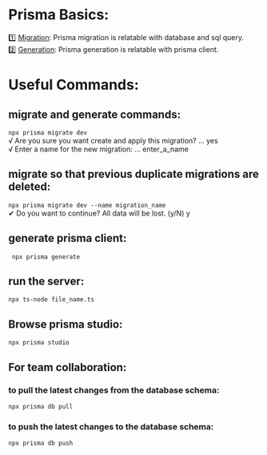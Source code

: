 # Prisma Basics:

1️⃣ [Migration](#prisma-basics): Prisma migration is relatable with database and sql query.
<br/>
2️⃣ [Generation](#prisma-client): Prisma generation is relatable with prisma client.

# Useful Commands:

## migrate and generate commands:

`npx prisma migrate dev`
<br/>
√ Are you sure you want create and apply this migration? ... yes
<br/>
√ Enter a name for the new migration: ... enter_a_name

## migrate so that previous duplicate migrations are deleted:

`npx prisma migrate dev --name migration_name`
<br/>
✔ Do you want to continue? All data will be lost. (y/N) y

## generate prisma client:

`
npx prisma generate`

## run the server:

`npx ts-node file_name.ts`

## Browse prisma studio:

`npx prisma studio`

## For team collaboration:

### to pull the latest changes from the database schema:

`npx prisma db pull`

### to push the latest changes to the database schema:

`npx prisma db push`
